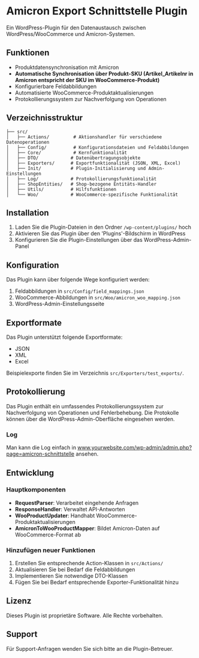 # Amicron Export Schnittstelle Plugin

Ein WordPress-Plugin für den Datenaustausch zwischen WordPress/WooCommerce und Amicron-Systemen.

## Funktionen

- Produktdatensynchronisation mit Amicron
- **Automatische Synchronisation über Produkt-SKU (Artikel_Artikelnr in Amicron entspricht der SKU im WooCommerce-Produkt)**
- Konfigurierbare Feldabbildungen
- Automatisierte WooCommerce-Produktaktualisierungen
- Protokollierungssystem zur Nachverfolgung von Operationen

## Verzeichnisstruktur

```
├── src/
│   ├── Actions/         # Aktionshandler für verschiedene Datenoperationen
│   ├── Config/          # Konfigurationsdateien und Feldabbildungen
│   ├── Core/            # Kernfunktionalität
│   ├── DTO/            # Datenübertragungsobjekte
│   ├── Exporters/      # Exportfunktionalität (JSON, XML, Excel)
│   ├── Init/           # Plugin-Initialisierung und Admin-Einstellungen
│   ├── Log/            # Protokollierungsfunktionalität
│   ├── ShopEntities/   # Shop-bezogene Entitäts-Handler
│   ├── Utils/          # Hilfsfunktionen
│   └── Woo/            # WooCommerce-spezifische Funktionalität
```

## Installation

1. Laden Sie die Plugin-Dateien in den Ordner `/wp-content/plugins/` hoch
2. Aktivieren Sie das Plugin über den 'Plugins'-Bildschirm in WordPress
3. Konfigurieren Sie die Plugin-Einstellungen über das WordPress-Admin-Panel

## Konfiguration

Das Plugin kann über folgende Wege konfiguriert werden:

1. Feldabbildungen in `src/Config/field_mappings.json`
2. WooCommerce-Abbildungen in `src/Woo/amicron_woo_mapping.json`
3. WordPress-Admin-Einstellungsseite

## Exportformate

Das Plugin unterstützt folgende Exportformate:

- JSON
- XML
- Excel

Beispielexporte finden Sie im Verzeichnis `src/Exporters/test_exports/`.

## Protokollierung

Das Plugin enthält ein umfassendes Protokollierungssystem zur Nachverfolgung von Operationen und Fehlerbehebung. Die Protokolle können über die WordPress-Admin-Oberfläche eingesehen werden.

### Log

Man kann die Log einfach in www.yourwebsite.com/wp-admin/admin.php?page=amicron-schnittstelle ansehen.

## Entwicklung

### Hauptkomponenten

- **RequestParser**: Verarbeitet eingehende Anfragen
- **ResponseHandler**: Verwaltet API-Antworten
- **WooProductUpdater**: Handhabt WooCommerce-Produktaktualisierungen
- **AmicronToWooProductMapper**: Bildet Amicron-Daten auf WooCommerce-Format ab

### Hinzufügen neuer Funktionen

1. Erstellen Sie entsprechende Action-Klassen in `src/Actions/`
2. Aktualisieren Sie bei Bedarf die Feldabbildungen
3. Implementieren Sie notwendige DTO-Klassen
4. Fügen Sie bei Bedarf entsprechende Exporter-Funktionalität hinzu

## Lizenz

Dieses Plugin ist proprietäre Software. Alle Rechte vorbehalten.

## Support

Für Support-Anfragen wenden Sie sich bitte an die Plugin-Betreuer.
